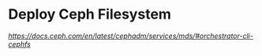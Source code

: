 # Deploy Ceph Filesystem
*https://docs.ceph.com/en/latest/cephadm/services/mds/#orchestrator-cli-cephfs*
